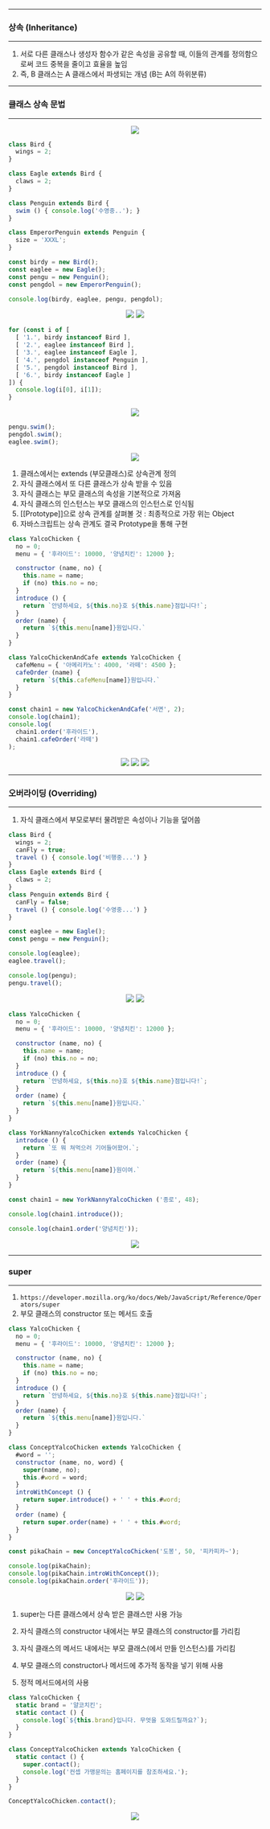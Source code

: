 -----
### 상속 (Inheritance)
-----
1. 서로 다른 클래스나 생성자 함수가 같은 속성을 공유할 때, 이들의 관계를 정의함으로써 코드 중복을 줄이고 효율을 높임
2. 즉, B 클래스는 A 클래스에서 파생되는 개념 (B는 A의 하위분류)

-----
### 클래스 상속 문법
-----
<div align="center">
<img src="https://github.com/sooyounghan/Web/assets/34672301/12b67c36-902a-4496-86d2-a0bdec5890e5">
</div>

```js
class Bird {
  wings = 2;
}

class Eagle extends Bird {
  claws = 2;
}

class Penguin extends Bird {
  swim () { console.log('수영중..'); }
}

class EmperorPenguin extends Penguin {
  size = 'XXXL';
}

const birdy = new Bird();
const eaglee = new Eagle();
const pengu = new Penguin();
const pengdol = new EmperorPenguin();

console.log(birdy, eaglee, pengu, pengdol);
```
<div align="center">
<img src="https://github.com/sooyounghan/Web/assets/34672301/06a873a2-10c6-49bb-93a0-feda71ce8a25">
<img src="https://github.com/sooyounghan/Web/assets/34672301/dd50d418-237a-4ac0-bd06-151ea332e1a0">
</div>

```js
for (const i of [
  [ '1.', birdy instanceof Bird ],
  [ '2.', eaglee instanceof Bird ],
  [ '3.', eaglee instanceof Eagle ],
  [ '4.', pengdol instanceof Penguin ],
  [ '5.', pengdol instanceof Bird ],
  [ '6.', birdy instanceof Eagle ]
]) {
  console.log(i[0], i[1]);
}
```
<div align="center">
<img src="https://github.com/sooyounghan/Web/assets/34672301/0f207448-0ee8-43fc-9ab8-36b2de69b545">
</div>

```js
pengu.swim();
pengdol.swim();
eaglee.swim();
```
<div align="center">
<img src="https://github.com/sooyounghan/Web/assets/34672301/7d4ede3e-2e88-48e6-96b3-ecc4bac7a1ce">
</div>

1. 클래스에서는 extends (부모클래스)로 상속관계 정의
2. 자식 클래스에서 또 다른 클래스가 상속 받을 수 있음
3. 자식 클래스는 부모 클래스의 속성을 기본적으로 가져옴
4. 자식 클래스의 인스턴스는 부모 클래스의 인스턴스로 인식됨
5. [[Prototype]]으로 상속 관계를 살펴볼 것 : 최종적으로 가장 위는 Object
6. 자바스크립트는 상속 관계도 결국 Prototype을 통해 구현

```js
class YalcoChicken {
  no = 0;
  menu = { '후라이드': 10000, '양념치킨': 12000 };

  constructor (name, no) {
    this.name = name;
    if (no) this.no = no;
  }
  introduce () {
    return `안녕하세요, ${this.no}호 ${this.name}점입니다!`;
  }
  order (name) {
    return `${this.menu[name]}원입니다.`
  }
}
```

```js
class YalcoChickenAndCafe extends YalcoChicken {
  cafeMenu = { '아메리카노': 4000, '라떼': 4500 };
  cafeOrder (name) {
    return `${this.cafeMenu[name]}원입니다.`
  }
}

const chain1 = new YalcoChickenAndCafe('서면', 2);
console.log(chain1);
console.log(
  chain1.order('후라이드'),
  chain1.cafeOrder('라떼')
);
```
<div align="center">
<img src="https://github.com/sooyounghan/Web/assets/34672301/a3d08780-67ee-4f97-a1db-e303fdad57ea">
<img src="https://github.com/sooyounghan/Web/assets/34672301/118d23bb-9ab5-4f8b-a6ae-14478146132a">
<img src="https://github.com/sooyounghan/Web/assets/34672301/89ad4af4-5bd4-410f-a1a2-b9eab5b838a2">
</div>

-----
### 오버라이딩 (Overriding)
-----
1. 자식 클래스에서 부모로부터 물려받은 속성이나 기능을 덮어씀
```js
class Bird {
  wings = 2;
  canFly = true;
  travel () { console.log('비행중...') }
}
class Eagle extends Bird {
  claws = 2;
}
class Penguin extends Bird {
  canFly = false;
  travel () { console.log('수영중...') }
}

const eaglee = new Eagle();
const pengu = new Penguin();

console.log(eaglee);
eaglee.travel();

console.log(pengu);
pengu.travel();
```
<div align="center">
<img src="https://github.com/sooyounghan/Web/assets/34672301/708cb86b-680a-463a-ad2b-07a32df8b09d">
<img src="https://github.com/sooyounghan/Web/assets/34672301/07f3f669-dbc7-40a8-94dc-0302fe7a0c07">
</div>

```js
class YalcoChicken {
  no = 0;
  menu = { '후라이드': 10000, '양념치킨': 12000 };

  constructor (name, no) {
    this.name = name;
    if (no) this.no = no;
  }
  introduce () {
    return `안녕하세요, ${this.no}호 ${this.name}점입니다!`;
  }
  order (name) {
    return `${this.menu[name]}원입니다.`
  }
}
```

```js
class YorkNannyYalcoChicken extends YalcoChicken {
  introduce () {
    return `또 뭐 쳐먹으러 기어들어왔어.`;
  }
  order (name) {
    return `${this.menu[name]}원이여.`
  }
}

const chain1 = new YorkNannyYalcoChicken ('종로', 48);

console.log(chain1.introduce());

console.log(chain1.order('양념치킨'));
```
<div align="center">
<img src="https://github.com/sooyounghan/Web/assets/34672301/873fdab6-9252-4fe5-bd28-828e9c6b6e79">
</div>

-----
### super
-----
1. ```https://developer.mozilla.org/ko/docs/Web/JavaScript/Reference/Operators/super```
2. 부모 클래스의 constructor 또는 메서드 호출
```js
class YalcoChicken {
  no = 0;
  menu = { '후라이드': 10000, '양념치킨': 12000 };

  constructor (name, no) {
    this.name = name;
    if (no) this.no = no;
  }
  introduce () {
    return `안녕하세요, ${this.no}호 ${this.name}점입니다!`;
  }
  order (name) {
    return `${this.menu[name]}원입니다.`
  }
}
```

```js
class ConceptYalcoChicken extends YalcoChicken {
  #word = '';
  constructor (name, no, word) {
    super(name, no);
    this.#word = word;
  }
  introWithConcept () {
    return super.introduce() + ' ' + this.#word;
  }
  order (name) {
    return super.order(name) + ' ' + this.#word;
  }
}

const pikaChain = new ConceptYalcoChicken('도봉', 50, '피카피카~');

console.log(pikaChain);
console.log(pikaChain.introWithConcept());
console.log(pikaChain.order('후라이드'));
```
<div align="center">
<img src="https://github.com/sooyounghan/Web/assets/34672301/3751a505-8f7d-4a32-ae31-bf942e8b9009">
<img src="https://github.com/sooyounghan/Web/assets/34672301/3914117c-58a3-4d28-8c39-418f48015cae">
</div>

1. super는 다른 클래스에서 상속 받은 클래스만 사용 가능
2. 자식 클래스의 constructor 내에서는 부모 클래스의 constructor를 가리킴
3. 자식 클래스의 메서드 내에서는 부모 클래스(에서 만들 인스턴스)를 가리킴
4. 부모 클래스의 constructor나 메서드에 추가적 동작을 넣기 위해 사용

5. 정적 메서드에서의 사용
```js
class YalcoChicken {
  static brand = '얄코치킨';
  static contact () {
    console.log(`${this.brand}입니다. 무엇을 도와드릴까요?`);
  }
}

class ConceptYalcoChicken extends YalcoChicken {
  static contact () {
    super.contact();
    console.log('컨셉 가맹문의는 홈페이지를 참조하세요.');
  }
}

ConceptYalcoChicken.contact();
```
<div align="center">
<img src="https://github.com/sooyounghan/Web/assets/34672301/736afdfd-a919-4ceb-b484-9417ca3eb20a">
</div>
